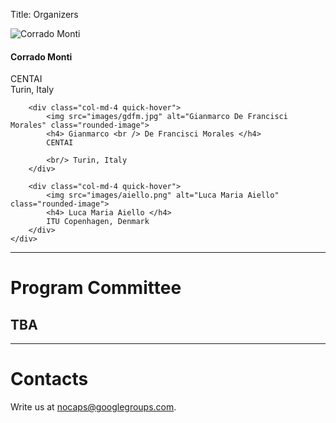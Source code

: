 Title: Organizers


<div class="container">
    <div class="row">
        <div class="col-md-4 quick-hover">
            <img src="images/monti.png" alt="Corrado Monti" class="rounded-image">
            <h4> Corrado Monti </h4>
            CENTAI
            <br/> Turin, Italy
        </div>

        <div class="col-md-4 quick-hover">
            <img src="images/gdfm.jpg" alt="Gianmarco De Francisci Morales" class="rounded-image">
            <h4> Gianmarco <br /> De Francisci Morales </h4>
            CENTAI
            
            <br/> Turin, Italy
        </div>

        <div class="col-md-4 quick-hover">
            <img src="images/aiello.png" alt="Luca Maria Aiello" class="rounded-image">
            <h4> Luca Maria Aiello </h4>
            ITU Copenhagen, Denmark
        </div>
    </div>
</div>

---

# Program Committee

## TBA

---

# Contacts

Write us at <a href="mailto:nocaps@googlegroups.com">nocaps@googlegroups.com</a>.